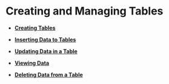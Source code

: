 # Creating and Managing Tables<a name="EN-US_TOPIC_0242370184"></a>

-   **[Creating Tables](creating-tables.md)**  

-   **[Inserting Data to Tables](inserting-data-to-tables.md)**  

-   **[Updating Data in a Table](updating-data-in-a-table.md)**  

-   **[Viewing Data](viewing-data.md)**  

-   **[Deleting Data from a Table](deleting-data-from-a-table.md)**  


